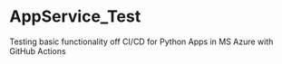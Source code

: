 # AppService_Test
Testing basic functionality off CI/CD for Python Apps in MS Azure with GitHub Actions
